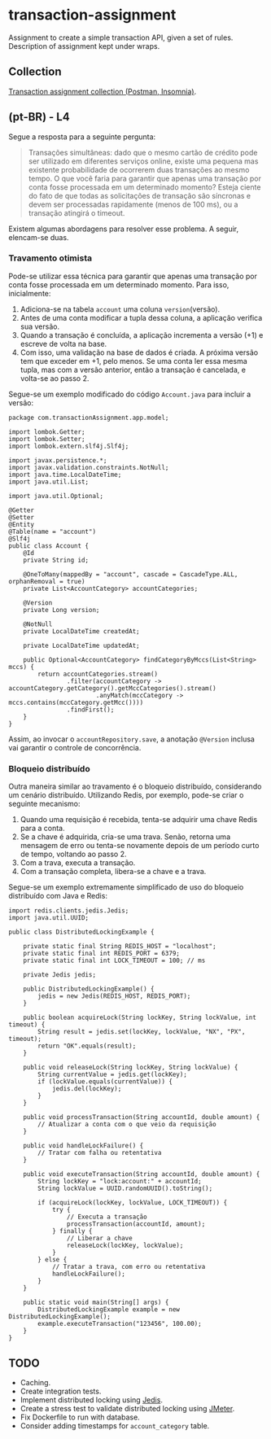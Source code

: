 # transaction-assignment
Assignment to create a simple transaction API, given a set of rules. Description of assignment kept under wraps.

## Collection
[Transaction assignment collection (Postman, Insomnia)](public/transactionAssignment.json).

## (pt-BR) - L4

Segue a resposta para a seguinte pergunta:

> Transações simultâneas: dado que o mesmo cartão de crédito pode ser utilizado em diferentes serviços online, existe uma pequena mas existente probabilidade de ocorrerem duas transações ao mesmo tempo. O que você faria para garantir que apenas uma transação por conta fosse processada em um determinado momento? Esteja ciente do fato de que todas as solicitações de transação são síncronas e devem ser processadas rapidamente (menos de 100 ms), ou a transação atingirá o timeout.

Existem algumas abordagens para resolver esse problema. A seguir, elencam-se duas.

### Travamento otimista

Pode-se utilizar essa técnica para garantir que apenas uma transação por conta fosse processada em um determinado momento. Para isso, inicialmente:

1. Adiciona-se na tabela `account` uma coluna `version`(versão).
2. Antes de uma conta modificar a tupla dessa coluna, a aplicação verifica sua versão.
3. Quando a transação é concluída, a aplicação incrementa a versão (+1) e escreve de volta na base.
4. Com isso, uma validação na base de dados é criada. A próxima versão tem que exceder em +1, pelo menos. Se uma conta ler essa mesma tupla, mas com a versão anterior, então a transação é cancelada, e volta-se ao passo 2.

Segue-se um exemplo modificado do código `Account.java` para incluir a versão:

```
package com.transactionAssignment.app.model;

import lombok.Getter;
import lombok.Setter;
import lombok.extern.slf4j.Slf4j;

import javax.persistence.*;
import javax.validation.constraints.NotNull;
import java.time.LocalDateTime;
import java.util.List;

import java.util.Optional;

@Getter
@Setter
@Entity
@Table(name = "account")
@Slf4j
public class Account {
    @Id
    private String id;

    @OneToMany(mappedBy = "account", cascade = CascadeType.ALL, orphanRemoval = true)
    private List<AccountCategory> accountCategories;
    
    @Version
    private Long version;

    @NotNull
    private LocalDateTime createdAt;

    private LocalDateTime updatedAt;

    public Optional<AccountCategory> findCategoryByMccs(List<String> mccs) {
        return accountCategories.stream()
                .filter(accountCategory -> accountCategory.getCategory().getMccCategories().stream()
                        .anyMatch(mccCategory -> mccs.contains(mccCategory.getMcc())))
                .findFirst();
    }
}
```

Assim, ao invocar o `accountRepository.save`, a anotação `@Version` inclusa vai garantir o controle de concorrência.

### Bloqueio distribuído

Outra maneira similar ao travamento é o bloqueio distribuído, considerando um cenário distribuído. Utilizando Redis, por exemplo, pode-se criar o seguinte mecanismo:

1. Quando uma requisição é recebida, tenta-se adquirir uma chave Redis para a conta.
2. Se a chave é adquirida, cria-se uma trava. Senão, retorna uma mensagem de erro ou tenta-se novamente depois de um período curto de tempo, voltando ao passo 2.
3. Com a trava, executa a transação.
4. Com a transação completa, libera-se a chave e a trava.

Segue-se um exemplo extremamente simplificado de uso do bloqueio distribuído com Java e Redis:

```
import redis.clients.jedis.Jedis;
import java.util.UUID;

public class DistributedLockingExample {

    private static final String REDIS_HOST = "localhost";
    private static final int REDIS_PORT = 6379;
    private static final int LOCK_TIMEOUT = 100; // ms

    private Jedis jedis;

    public DistributedLockingExample() {
        jedis = new Jedis(REDIS_HOST, REDIS_PORT);
    }

    public boolean acquireLock(String lockKey, String lockValue, int timeout) {
        String result = jedis.set(lockKey, lockValue, "NX", "PX", timeout);
        return "OK".equals(result);
    }

    public void releaseLock(String lockKey, String lockValue) {
        String currentValue = jedis.get(lockKey);
        if (lockValue.equals(currentValue)) {
            jedis.del(lockKey);
        }
    }

    public void processTransaction(String accountId, double amount) {
        // Atualizar a conta com o que veio da requisição
    }

    public void handleLockFailure() {
        // Tratar com falha ou retentativa
    }

    public void executeTransaction(String accountId, double amount) {
        String lockKey = "lock:account:" + accountId;
        String lockValue = UUID.randomUUID().toString();

        if (acquireLock(lockKey, lockValue, LOCK_TIMEOUT)) {
            try {
                // Executa a transação
                processTransaction(accountId, amount);
            } finally {
                // Liberar a chave
                releaseLock(lockKey, lockValue);
            }
        } else {
            // Tratar a trava, com erro ou retentativa
            handleLockFailure();
        }
    }

    public static void main(String[] args) {
        DistributedLockingExample example = new DistributedLockingExample();
        example.executeTransaction("123456", 100.00);
    }
}
```

## TODO
- Caching.
- Create integration tests.
- Implement distributed locking using [Jedis](https://github.com/redis/jedis).
- Create a stress test to validate distributed locking using [JMeter](https://jmeter.apache.org/).
- Fix Dockerfile to run with database.
- Consider adding timestamps for `account_category` table.